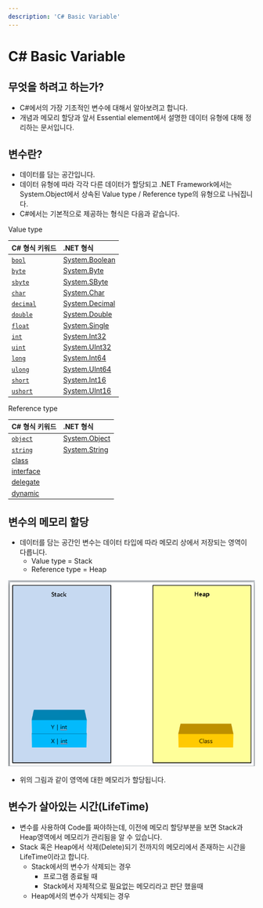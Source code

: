 ```yaml
---
description: 'C# Basic Variable'
---
```


# C\# Basic Variable

## 무엇을 하려고 하는가?

* C\#에서의 가장 기초적인 변수에 대해서 알아보려고 합니다.
* 개념과 메모리 할당과 앞서 Essential element에서 설명한 데이터 유형에 대해 정리하는 문서입니다.

## 변수란?

* 데이터를 담는 공간입니다.
* 데이터 유형에 따라 각각 다른 데이터가 할당되고 .NET Framework에서는 System.Object에서 상속된 Value type / Reference type의 유형으로 나눠집니다.
* C\#에서는 기본적으로 제공하는 형식은 다음과 같습니다.

Value type

| C\# 형식 키워드 | .NET 형식 |
| :--- | :--- |
| [`bool`](https://docs.microsoft.com/ko-kr/dotnet/csharp/language-reference/builtin-types/bool) | [System.Boolean](https://docs.microsoft.com/ko-kr/dotnet/api/system.boolean) |
| [`byte`](https://docs.microsoft.com/ko-kr/dotnet/csharp/language-reference/builtin-types/integral-numeric-types) | [System.Byte](https://docs.microsoft.com/ko-kr/dotnet/api/system.byte) |
| [`sbyte`](https://docs.microsoft.com/ko-kr/dotnet/csharp/language-reference/builtin-types/integral-numeric-types) | [System.SByte](https://docs.microsoft.com/ko-kr/dotnet/api/system.sbyte) |
| [`char`](https://docs.microsoft.com/ko-kr/dotnet/csharp/language-reference/builtin-types/char) | [System.Char](https://docs.microsoft.com/ko-kr/dotnet/api/system.char) |
| [`decimal`](https://docs.microsoft.com/ko-kr/dotnet/csharp/language-reference/builtin-types/floating-point-numeric-types) | [System.Decimal](https://docs.microsoft.com/ko-kr/dotnet/api/system.decimal) |
| [`double`](https://docs.microsoft.com/ko-kr/dotnet/csharp/language-reference/builtin-types/floating-point-numeric-types) | [System.Double](https://docs.microsoft.com/ko-kr/dotnet/api/system.double) |
| [`float`](https://docs.microsoft.com/ko-kr/dotnet/csharp/language-reference/builtin-types/floating-point-numeric-types) | [System.Single](https://docs.microsoft.com/ko-kr/dotnet/api/system.single) |
| [`int`](https://docs.microsoft.com/ko-kr/dotnet/csharp/language-reference/builtin-types/integral-numeric-types) | [System.Int32](https://docs.microsoft.com/ko-kr/dotnet/api/system.int32) |
| [`uint`](https://docs.microsoft.com/ko-kr/dotnet/csharp/language-reference/builtin-types/integral-numeric-types) | [System.UInt32](https://docs.microsoft.com/ko-kr/dotnet/api/system.uint32) |
| [`long`](https://docs.microsoft.com/ko-kr/dotnet/csharp/language-reference/builtin-types/integral-numeric-types) | [System.Int64](https://docs.microsoft.com/ko-kr/dotnet/api/system.int64) |
| [`ulong`](https://docs.microsoft.com/ko-kr/dotnet/csharp/language-reference/builtin-types/integral-numeric-types) | [System.UInt64](https://docs.microsoft.com/ko-kr/dotnet/api/system.uint64) |
| [`short`](https://docs.microsoft.com/ko-kr/dotnet/csharp/language-reference/builtin-types/integral-numeric-types) | [System.Int16](https://docs.microsoft.com/ko-kr/dotnet/api/system.int16) |
| [`ushort`](https://docs.microsoft.com/ko-kr/dotnet/csharp/language-reference/builtin-types/integral-numeric-types) | [System.UInt16](https://docs.microsoft.com/ko-kr/dotnet/api/system.uint16) |

Reference type

| C\# 형식 키워드 | .NET 형식 |
| :--- | :--- |
| [`object`](https://docs.microsoft.com/ko-kr/dotnet/csharp/language-reference/builtin-types/reference-types#the-object-type) | [System.Object](https://docs.microsoft.com/ko-kr/dotnet/api/system.object) |
| [`string`](https://docs.microsoft.com/ko-kr/dotnet/csharp/language-reference/builtin-types/reference-types#the-string-type) | [System.String](https://docs.microsoft.com/ko-kr/dotnet/api/system.string) |
|  [class](https://docs.microsoft.com/ko-kr/dotnet/csharp/language-reference/keywords/class) |  |
|  [interface](https://docs.microsoft.com/ko-kr/dotnet/csharp/language-reference/keywords/interface) |  |
|  [delegate](https://docs.microsoft.com/ko-kr/dotnet/csharp/language-reference/builtin-types/reference-types) |  |
|  [dynamic](https://docs.microsoft.com/ko-kr/dotnet/csharp/language-reference/builtin-types/reference-types) |  |

## 변수의 메모리 할당

* 데이터를 담는 공간인 변수는 데이터 타입에 따라 메모리 상에서 저장되는 영역이 다릅니다.
  * Value type = Stack
  * Reference type = Heap

![](../../../.gitbook/assets/image%20%28195%29.png)

* 위의 그림과 같이 영역에 대한 메모리가 할당됩니다.

## 변수가 살아있는 시간\(LifeTime\)

* 변수를 사용하여 Code를 짜야하는데, 이전에 메모리 할당부분을 보면 Stack과 Heap영역에서 메모리가 관리됨을 알 수 있습니다.
* Stack 혹은 Heap에서 삭제\(Delete\)되기 전까지의 메모리에서 존재하는 시간을 LifeTime이라고 합니다.
  * Stack에서의 변수가 삭제되는 경우
    * 프로그램 종료될 때
    * Stack에서 자체적으로 필요없는 메모리라고 판단 했을때
  * Heap에서의 변수가 삭제되는 경우

